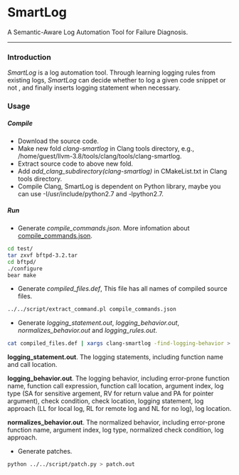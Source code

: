 # SmartLog
A Semantic-Aware Log Automation Tool for Failure Diagnosis.

---

### Introduction
*SmartLog* is a log automation tool. Through learning logging rules from existing logs, *SmartLog* can decide whether to log a given code snippet or not , and finally inserts logging statement when necessary.


### Usage

##### Compile
- Download the source code.
- Make new fold *clang-smartlog* in Clang tools directory, e.g., /home/guest/llvm-3.8/tools/clang/tools/clang-smartlog.
- Extract source code to above new fold.
- Add *add_clang_subdirectory(clang-smartlog)* in CMakeList.txt in Clang tools directory.
- Compile Clang, SmartLog is dependent on Python library, maybe you can use -I/usr/include/python2.7 and -lpython2.7.

##### Run
- Generate *compile_commands.json*. More infomation about [compile_commands.json](http://clang.llvm.org/docs/JSONCompilationDatabase.html).
```sh
cd test/
tar zxvf bftpd-3.2.tar
cd bftpd/
./configure
bear make
```
- Generate *compiled_files.def*, This file has all names of compiled source files.
```sh
../../script/extract_command.pl compile_commands.json
```
- Generate *logging_statement.out*, *logging_behavior.out*, *normalizes_behavior.out* and *logging_rules.out*.
```sh
cat compiled_files.def | xargs clang-smartlog -find-logging-behavior > logging_rules.out
```
**logging_statement.out**. The logging statements, including function name and call location.

**logging_behavior.out**. The logging behavior, including error-prone function name, function call expression, function call location, argument index, log type (SA for sensitive argement, RV for return value and PA for pointer argument), check condition, check location, logging statement, log approach (LL for local log, RL for remote log and NL for no log), log location.

**normalizes_behavior.out**. The normalized behavior, including error-prone function name, argument index, log type, normalized check condition, log approach.

- Generate patches.
```sh
python ../../script/patch.py > patch.out
```

